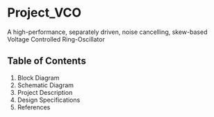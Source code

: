 # Project_VCO
A high-performance, separately driven, noise cancelling, skew-based Voltage Controlled Ring-Oscillator
## Table of Contents
1. Block Diagram
2. Schematic Diagram
3. Project Description
4. Design Specifications
5. References



